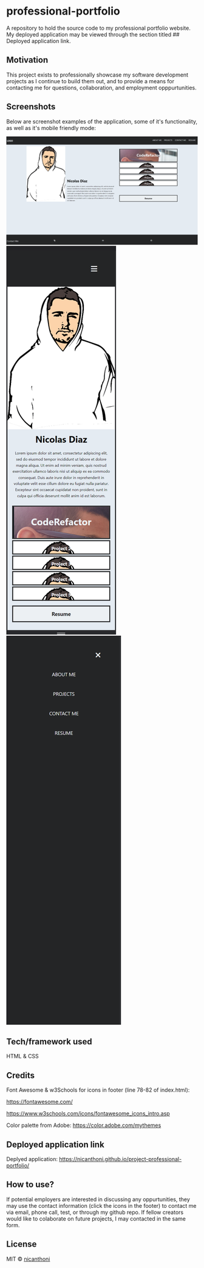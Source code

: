 # professional-portfolio
A repository to hold the source code to my professional portfolio website. My deployed application may be viewed through the section titled ## Deployed application link. 

## Motivation
This project exists to professionally showcase my software development projects as I continue to build them out, and to provide a means for contacting me for questions, collaboration, and employment opppurtunities.

## Screenshots

Below are screenshot examples of the application, some of it's functionality, as well as it's mobile friendly mode:

![ScreenShot](./assets/images/readme-screenshot.png)
![ScreenShot](./assets/images/readme-screenshot1.png)
![ScreenShot](./assets/images/readme-screenshot2.png)

## Tech/framework used
HTML & CSS

## Credits

Font Awesome & w3Schools for icons in footer (line 78-82 of index.html): 

https://fontawesome.com/ 

https://www.w3schools.com/icons/fontawesome_icons_intro.asp

Color palette from Adobe: https://color.adobe.com/mythemes


## Deployed application link

Deplyed application: https://nicanthoni.github.io/project-professional-portfolio/


## How to use?
If potential employers are interested in discussing any oppurtunities, they may use the contact information (click the icons in the footer) to contact me via email, phone call, test, or through my github repo. If fellow creators would like to colaborate on future projects, I may contacted in the same form.


## License

MIT © [nicanthoni]()